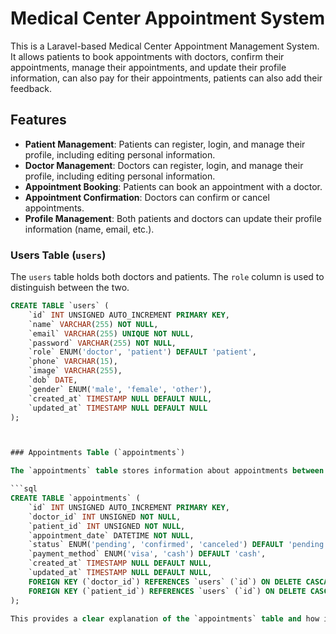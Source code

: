 # Medical Center Appointment System

This is a Laravel-based Medical Center Appointment Management System. It allows patients to book appointments with doctors,
confirm their appointments, manage their appointments, and update their profile information, can also pay for their appointments,
patients can also add their feedback.

## Features

- **Patient Management**: Patients can register, login, and manage their profile, including editing personal information.
- **Doctor Management**: Doctors can register, login, and manage their profile, including editing personal information.
- **Appointment Booking**: Patients can book an appointment with a doctor.
- **Appointment Confirmation**: Doctors can confirm or cancel appointments.
- **Profile Management**: Both patients and doctors can update their profile information (name, email, etc.).

### Users Table (`users`)

The `users` table holds both doctors and patients. The `role` column is used to distinguish between the two.

```sql
CREATE TABLE `users` (
    `id` INT UNSIGNED AUTO_INCREMENT PRIMARY KEY,
    `name` VARCHAR(255) NOT NULL,
    `email` VARCHAR(255) UNIQUE NOT NULL,
    `password` VARCHAR(255) NOT NULL,
    `role` ENUM('doctor', 'patient') DEFAULT 'patient',
    `phone` VARCHAR(15),
    `image` VARCHAR(255),
    `dob` DATE,
    `gender` ENUM('male', 'female', 'other'),
    `created_at` TIMESTAMP NULL DEFAULT NULL,
    `updated_at` TIMESTAMP NULL DEFAULT NULL
);



### Appointments Table (`appointments`)

The `appointments` table stores information about appointments between doctors and patients. The table contains details such as the appointment date, status, and payment method. It also creates foreign key relationships with the `users` table to reference the doctor and patient.

```sql
CREATE TABLE `appointments` (
    `id` INT UNSIGNED AUTO_INCREMENT PRIMARY KEY,
    `doctor_id` INT UNSIGNED NOT NULL,
    `patient_id` INT UNSIGNED NOT NULL,
    `appointment_date` DATETIME NOT NULL,
    `status` ENUM('pending', 'confirmed', 'canceled') DEFAULT 'pending',
    `payment_method` ENUM('visa', 'cash') DEFAULT 'cash',
    `created_at` TIMESTAMP NULL DEFAULT NULL,
    `updated_at` TIMESTAMP NULL DEFAULT NULL,
    FOREIGN KEY (`doctor_id`) REFERENCES `users` (`id`) ON DELETE CASCADE,
    FOREIGN KEY (`patient_id`) REFERENCES `users` (`id`) ON DELETE CASCADE
);

This provides a clear explanation of the `appointments` table and how it relates to the `users` table within your database schema.
